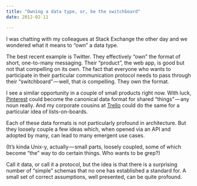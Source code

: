 ```yaml
---
title: "Owning a data type, or, be the switchboard"
date: 2012-02-11

---
```


I was chatting with my colleagues at Stack Exchange the other day and we wondered what it means to “own” a data type.

The best recent example is Twitter. They effectively “own” the format of short, one-to-many messaging. Their “product”, the web app, is good but not that compelling on its own. The fact that everyone who wants to participate in their particular communication protocol needs to pass through their “switchboard” — well, that _is_ compelling. They own the format.

I see a similar opportunity in a couple of small products right now. With luck, [Pinterest](http://pinterest.com/) could become the canonical data format for shared “things” — any noun really. And my corporate cousins at [Trello](http://trello.com/) could do the same for a particular idea of lists-on-boards.

Each of these data formats is not particularly profound in architecture. But they loosely couple a few ideas which, when opened via an API and adopted by many, can lead to many emergent use cases.

(It’s kinda Unix-y, actually — small parts, loosely coupled, some of which become “the” way to do certain things. Who wants to be grep?)

Call it data, or call it a protocol, but the idea is that there is a surprising number of “simple” schemas that no one has established a standard for. A small set of correct assumptions, well presented, can be quite profound.
